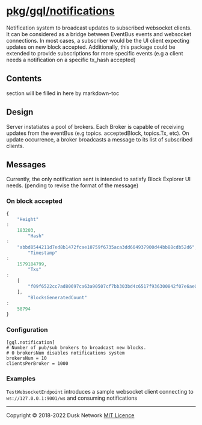 # [pkg/gql/notifications](./pkg/gql/notifications)

Notification system to broadcast updates to subscribed websocket clients. It can
be considered as a bridge between EventBus events and websocket connections. In
most cases, a subscriber would be the UI client expecting updates on new block
accepted. Additionally, this package could be extended to provide subscriptions
for more specific events \(e.g a client needs a notification on a specific
tx\_hash accepted\)

<!-- ToC start -->

## Contents

section will be filled in here by markdown-toc

<!-- ToC end -->

## Design

Server instatiates a pool of brokers. Each Broker is capable of receiving
updates from the eventBus \(e.g topics. acceptedBlock, topics.Tx, etc\). On
update occurrence, a broker broadcasts a message to its list of subscribed
clients.

## Messages

Currently, the only notification sent is intended to satisfy Block Explorer UI
needs. \(pending to revise the format of the message\)

### On block accepted

```javascript
{
    "Height"
:
    183203,
        "Hash"
:
    "abbd8544211d7ed8b1472fcae10759f6735aca3dd604937900d44bb88cdb52d6",
        "Timestamp"
:
    1579184799,
        "Txs"
:
    [
        "f09f6522cc7ad80697ca63a90507cf7bb303bd4c6517f936300842f07e6ae056"
    ],
        "BlocksGeneratedCount"
:
    58794
}
```

### Configuration

```text
[gql.notification]
# Number of pub/sub brokers to broadcast new blocks. 
# 0 brokersNum disables notifications system
brokersNum = 10
clientsPerBroker = 1000
```

### Examples

`TestWebsocketEndpoint` introduces a sample websocket client connecting
to `ws://127.0.0.1:9001/ws` and consuming notifications


<!-- 
# to regenerate this file's table of contents:
markdown-toc README.md --replace --skip-headers 2 --inline --header "##  Contents"
-->

---
Copyright © 2018-2022 Dusk Network
[MIT Licence](https://github.com/dusk-network/dusk-blockchain/blob/master/LICENSE)
